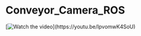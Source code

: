# Conveyor_Camera_ROS
[![Watch the video]([https://img.youtube.com/vi/T-D1KVIuvjA/maxresdefault.jpg](https://t4.ftcdn.net/jpg/03/17/25/45/360_F_317254576_lKDALRrvGoBr7gQSa1k4kJBx7O2D15dc.jpg))](https://youtu.be/IpvomwK4SoU)
